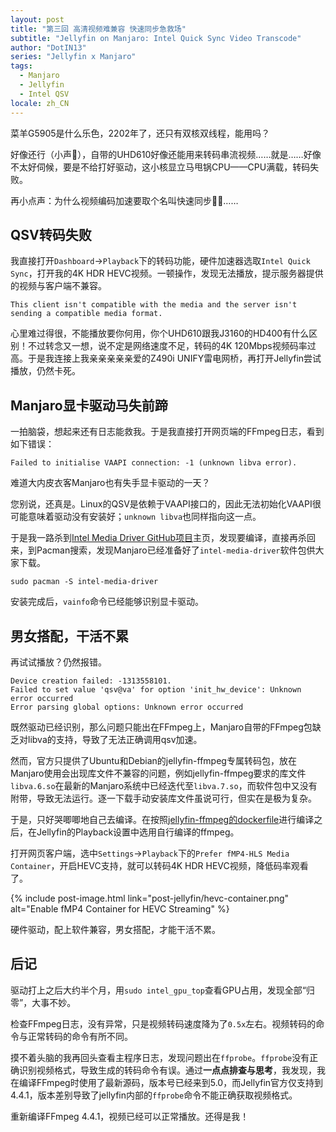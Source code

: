 ```yaml
---
layout: post
title: "第三回 高清视频难兼容 快速同步急救场"
subtitle: "Jellyfin on Manjaro: Intel Quick Sync Video Transcode"
author: "DotIN13"
series: "Jellyfin x Manjaro"
tags:
  - Manjaro
  - Jellyfin
  - Intel QSV
locale: zh_CN
---
```


菜羊G5905是什么乐色，2202年了，还只有双核双线程，能用吗？

好像还行（小声🤫），自带的UHD610好像还能用来转码串流视频……就是……好像不太好伺候，要是不给打好驱动，这小核显立马甩锅CPU——CPU满载，转码失败。

再小点声：为什么视频编码加速要取个名叫快速同步😮‍💨……

## QSV转码失败

我直接打开`Dashboard`->`Playback`下的转码功能，硬件加速器选取`Intel Quick Sync`，打开我的4K HDR HEVC视频。一顿操作，发现无法播放，提示服务器提供的视频与客户端不兼容。

```plaintext
This client isn't compatible with the media and the server isn't sending a compatible media format.
```

心里难过得很，不能播放要你何用，你个UHD610跟我J3160的HD400有什么区别！不过转念又一想，说不定是网络速度不足，转码的4K 120Mbps视频码率过高。于是我连接上我亲亲亲亲亲爱的Z490i UNIFY雷电网桥，再打开Jellyfin尝试播放，仍然卡死。

## Manjaro显卡驱动马失前蹄

一拍脑袋，想起来还有日志能救我。于是我直接打开网页端的FFmpeg日志，看到如下错误：

```plaintext
Failed to initialise VAAPI connection: -1 (unknown libva error).
```

难道大内皮衣客Manjaro也有失手显卡驱动的一天？

您别说，还真是。Linux的QSV是依赖于VAAPI接口的，因此无法初始化VAAPI很可能意味着驱动没有安装好；`unknown libva`也同样指向这一点。

于是我一路杀到[Intel Media Driver GitHub项目](https://github.com/intel/media-driver)主页，发现要编译，直接再杀回来，到Pacman搜索，发现Manjaro已经准备好了`intel-media-driver`软件包供大家下载。

```shell
sudo pacman -S intel-media-driver
```

安装完成后，`vainfo`命令已经能够识别显卡驱动。

## 男女搭配，干活不累

再试试播放？仍然报错。

```plaintext
Device creation failed: -1313558101.
Failed to set value 'qsv@va' for option 'init_hw_device': Unknown error occurred
Error parsing global options: Unknown error occurred
```

既然驱动已经识别，那么问题只能出在FFmpeg上，Manjaro自带的FFmpeg包缺乏对libva的支持，导致了无法正确调用qsv加速。

然而，官方只提供了Ubuntu和Debian的jellyfin-ffmpeg专属转码包，放在Manjaro使用会出现库文件不兼容的问题，例如jellyfin-ffmpeg要求的库文件`libva.6.so`在最新的Manjaro系统中已经迭代至`libva.7.so`，而软件包中又没有附带，导致无法运行。逐一下载手动安装库文件虽说可行，但实在是极为复杂。

于是，只好哭唧唧地自己去编译。在按照[jellyfin-ffmpeg的dockerfile](https://hub.docker.com/r/jellyfin/ffmpeg/dockerfile)进行编译之后，在Jellyfin的Playback设置中选用自行编译的ffmpeg。

打开网页客户端，选中`Settings`->`Playback`下的`Prefer fMP4-HLS Media Container`，开启HEVC支持，就可以转码4K HDR HEVC视频，降低码率观看了。

{% include post-image.html link="post-jellyfin/hevc-container.png" alt="Enable fMP4 Container for HEVC Streaming" %}

硬件驱动，配上软件兼容，男女搭配，才能干活不累。

## 后记

驱动打上之后大约半个月，用`sudo intel_gpu_top`查看GPU占用，发现全部“归零”，大事不妙。

检查FFmpeg日志，没有异常，只是视频转码速度降为了`0.5x`左右。视频转码的命令与正常转码的命令有所不同。

摸不着头脑的我再回头查看主程序日志，发现问题出在`ffprobe`。`ffprobe`没有正确识别视频格式，导致生成的转码命令有误。通过**一点点排查与思考**，我发现，我在编译FFmpeg时使用了最新源码，版本号已经来到5.0，而Jellyfin官方仅支持到4.4.1，版本差别导致了jellyfin内部的`ffprobe`命令不能正确获取视频格式。

重新编译FFmpeg 4.4.1，视频已经可以正常播放。还得是我！
